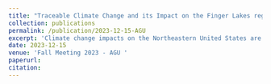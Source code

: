 ```yaml
---
title: "Traceable Climate Change and its Impact on the Finger Lakes region of New York: Early Interpretations and Potential Consequences on Long-Term Biogeochemical Cycles."
collection: publications
permalink: /publication/2023-12-15-AGU
excerpt: 'Climate change impacts on the Northeastern United States are expected to make the region more temperate overtime, with warmer winters, less total snowfall, and more rainfall. While this muting of extreme colds and snow is expected to make the region more temperate, the shift from decreasing snowfall to increasing rainfall has led to noticeable changes in hydro-biogeochemical dynamics in regional watersheds. Within this region lies the Finger Lakes, a series of 11 lakes carved out during the last glacial maximum. These lakes are particularly susceptible to increased rainfall amounts, particularly extreme events, due to the extensive gorge network and sharp topography of the landscape which favors enhanced soil erosion and nutrient fluxes into the lakes...'
date: 2023-12-15
venue: 'Fall Meeting 2023 - AGU '
paperurl: 
citation: 
---
```


